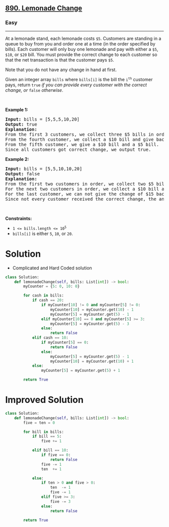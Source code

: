 <h2><a href="https://leetcode.com/problems/lemonade-change">890. Lemonade Change</a></h2><h3>Easy</h3><hr><p>At a lemonade stand, each lemonade costs <code>$5</code>. Customers are standing in a queue to buy from you and order one at a time (in the order specified by bills). Each customer will only buy one lemonade and pay with either a <code>$5</code>, <code>$10</code>, or <code>$20</code> bill. You must provide the correct change to each customer so that the net transaction is that the customer pays <code>$5</code>.</p>

<p>Note that you do not have any change in hand at first.</p>

<p>Given an integer array <code>bills</code> where <code>bills[i]</code> is the bill the <code>i<sup>th</sup></code> customer pays, return <code>true</code> <em>if you can provide every customer with the correct change, or</em> <code>false</code> <em>otherwise</em>.</p>

<p>&nbsp;</p>
<p><strong class="example">Example 1:</strong></p>

<pre>
<strong>Input:</strong> bills = [5,5,5,10,20]
<strong>Output:</strong> true
<strong>Explanation:</strong> 
From the first 3 customers, we collect three $5 bills in order.
From the fourth customer, we collect a $10 bill and give back a $5.
From the fifth customer, we give a $10 bill and a $5 bill.
Since all customers got correct change, we output true.
</pre>

<p><strong class="example">Example 2:</strong></p>

<pre>
<strong>Input:</strong> bills = [5,5,10,10,20]
<strong>Output:</strong> false
<strong>Explanation:</strong> 
From the first two customers in order, we collect two $5 bills.
For the next two customers in order, we collect a $10 bill and give back a $5 bill.
For the last customer, we can not give the change of $15 back because we only have two $10 bills.
Since not every customer received the correct change, the answer is false.
</pre>

<p>&nbsp;</p>
<p><strong>Constraints:</strong></p>

<ul>
	<li><code>1 &lt;= bills.length &lt;= 10<sup>5</sup></code></li>
	<li><code>bills[i]</code> is either <code>5</code>, <code>10</code>, or <code>20</code>.</li>
</ul>

# Solution 
* Complicated and Hard Coded solution 

```python
class Solution:
    def lemonadeChange(self, bills: List[int]) -> bool:
        myCounter = {5: 0, 10: 0}

        for cash in bills:
            if cash == 20:
                if myCounter[10] != 0 and myCounter[5] != 0:
                    myCounter[10] = myCounter.get(10) - 1
                    myCounter[5] = myCounter.get(5) - 1
                elif myCounter[10] == 0 and myCounter[5] >= 3:
                    myCounter[5] = myCounter.get(5) - 3
                else:
                    return False
            elif cash == 10:
                if myCounter[5] == 0:
                    return False
                else:
                    myCounter[5] = myCounter.get(5) - 1
                    myCounter[10] = myCounter.get(10) + 1
            else:
                myCounter[5] = myCounter.get(5) + 1

        return True
```

# Improved Solution 
```python
class Solution:
    def lemonadeChange(self, bills: List[int]) -> bool:
        five = ten = 0

        for bill in bills:
            if bill == 5:
                five += 1

            elif bill == 10:
                if five == 0:
                    return False
                five -= 1
                ten  += 1

            else: 
                if ten > 0 and five > 0:
                    ten  -= 1
                    five -= 1
                elif five >= 3:
                    five -= 3
                else:
                    return False

        return True
```


            
						
